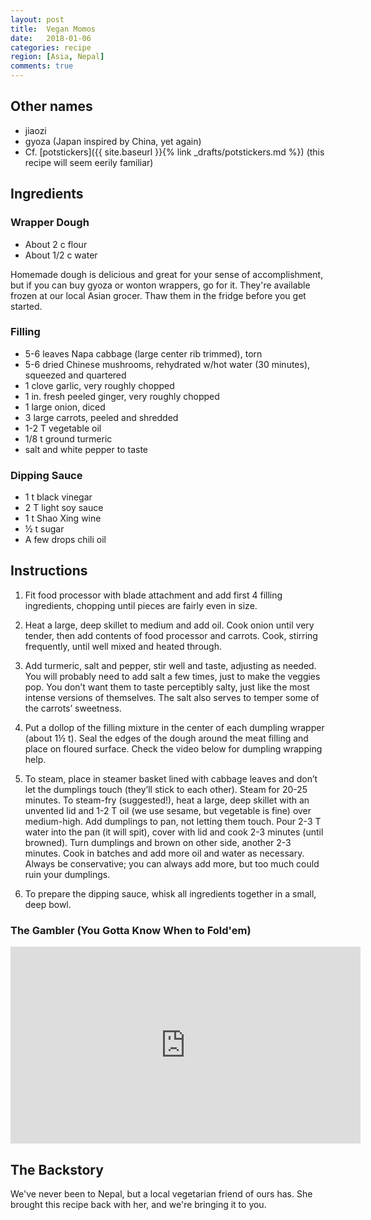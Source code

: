```yaml
---
layout: post
title:  Vegan Momos
date:   2018-01-06
categories: recipe
region: [Asia, Nepal]
comments: true
---
```


## Other names
- jiaozi 
- gyoza (Japan inspired by China, yet again)
- Cf. [potstickers]({{ site.baseurl }}{% link _drafts/potstickers.md %}) (this recipe will seem eerily familiar)

## Ingredients ## 
### Wrapper Dough ###
+ About 2 c flour
+ About 1/2 c water

Homemade dough is delicious and great for your sense of accomplishment, but if you can buy gyoza or wonton wrappers, go for it.  They're available frozen at our local Asian grocer.  Thaw them in the fridge before you get started.

### Filling ##
+ 5-6 leaves Napa cabbage (large center rib trimmed), torn
+ 5-6 dried Chinese mushrooms, rehydrated w/hot water (30 minutes), squeezed and quartered
+ 1 clove garlic, very roughly chopped
+ 1 in. fresh peeled ginger, very roughly chopped
+ 1 large onion, diced
+ 3 large carrots, peeled and shredded
+ 1-2 T vegetable oil
+ 1/8 t ground turmeric
+ salt and white pepper to taste

### Dipping Sauce ###
+ 1 t black vinegar
+ 2 T light soy sauce
+ 1 t Shao Xing wine
+ ½ t sugar
+ A few drops chili oil

## Instructions

1.  Fit food processor with blade attachment and add first 4 filling ingredients, chopping until pieces are fairly even in size. 

2.  Heat a large, deep skillet to medium and add oil. Cook onion until very tender, then add contents of food processor and carrots. Cook, stirring frequently, until well mixed and heated through. 

3.  Add turmeric, salt and pepper, stir well and taste, adjusting as needed. You will probably need to add salt a few times, just to make the veggies pop. You don’t want them to taste perceptibly salty, just like the most intense versions of themselves. The salt also serves to temper some of the carrots’ sweetness.

4.  Put a dollop of the filling mixture in the center of each dumpling wrapper (about 1½ t). Seal the edges of the dough around the meat filling and place on floured surface. Check the video below for dumpling wrapping help.

5.  To steam, place in steamer basket lined with cabbage leaves and don’t let the dumplings touch (they’ll stick to each other). Steam for 20-25 minutes. To steam-fry (suggested!), heat a large, deep skillet with an unvented lid and 1-2 T oil (we use sesame, but vegetable is fine) over medium-high. Add dumplings to pan, not letting them touch. Pour 2-3 T water into the pan (it will spit), cover with lid and cook 2-3 minutes (until browned). Turn dumplings and brown on other side, another 2-3 minutes. Cook in batches and add more oil and water as necessary. Always be conservative; you can always add more, but too much could ruin your dumplings.

6.  To prepare the dipping sauce, whisk all ingredients together in a small, deep bowl.

### The Gambler (You Gotta Know When to Fold'em)

<iframe width="560" height="315" src="https://www.youtube.com/embed/84-QPpmIleA" frameborder="0" allow="autoplay; encrypted-media" allowfullscreen></iframe>

## The Backstory

We've never been to Nepal, but a local vegetarian friend of ours has.  She brought this recipe back with her, and we're bringing it to you.